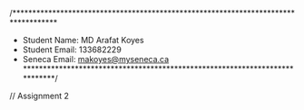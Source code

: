 /***********************************************************************************
 * Student Name: MD Arafat Koyes
 * Student Email: 133682229
 * Seneca Email: makoyes@myseneca.ca
 ****************************************************************************/

// Assignment 2
